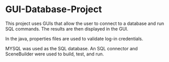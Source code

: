 # GUI-Database-Project

This project uses GUIs that allow the user to connect to a database and run SQL commands. The results are then displayed in the GUI.

In the java, properties files are used to validate log-in credentials. 

MYSQL was used as the SQL database. An SQL connector and SceneBuilder were used to build, test, and run. 
